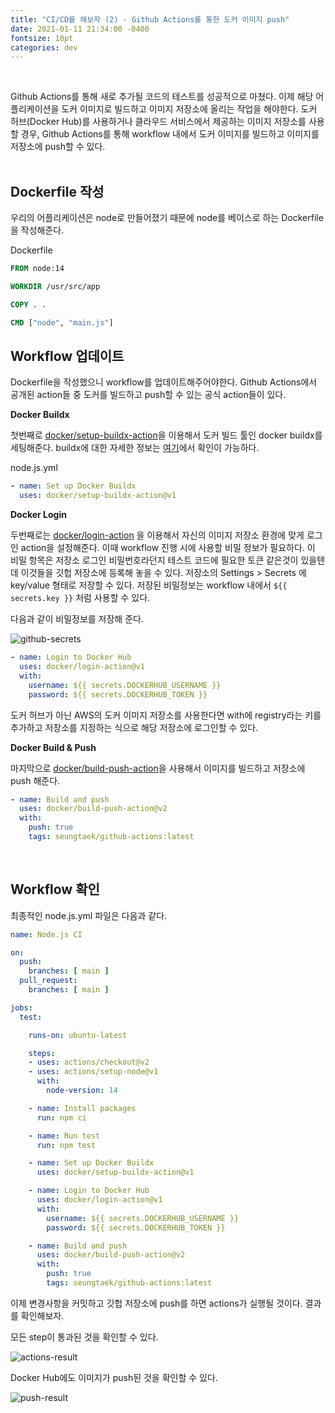 ```yaml
---
title: "CI/CD를 해보자 (2) - Github Actions를 통한 도커 이미지 push"
date: 2021-01-11 21:34:00 -0400
fontsize: 10pt
categories: dev
---
```


<br>

Github Actions를 통해 새로 추가될 코드의 테스트를 성공적으로 마쳤다. 이제 해당 어플리케이션을 도커 이미지로 빌드하고 이미지 저장소에 올리는 작업을 해야한다. 도커 허브(Docker Hub)를 사용하거나 클라우드 서비스에서 제공하는 이미지 저장소를 사용할 경우, Github Actions를 통해 workflow 내에서 도커 이미지를 빌드하고 이미지를 저장소에 push할 수 있다.  
<br>

## Dockerfile 작성

우리의 어플리케이션은 node로 만들어졌기 때문에 node를 베이스로 하는 Dockerfile을 작성해준다.  

Dockerfile
~~~Dockerfile
FROM node:14

WORKDIR /usr/src/app

COPY . .

CMD ["node", "main.js"]
~~~

## Workflow 업데이트

Dockerfile을 작성했으니 workflow를 업데이트해주어야한다. Github Actions에서 공개된 action들 중 도커를 빌드하고 push할 수 있는 공식 action들이 있다.  

**Docker Buildx**

첫번째로 [docker/setup-buildx-action](https://github.com/marketplace/actions/docker-setup-buildx)을 이용해서 도커 빌드 툴인 docker buildx를 세팅해준다. buildx에 대한 자세한 정보는 [여기](https://docs.docker.com/buildx/working-with-buildx/)에서 확인이 가능하다.  

node.js.yml
~~~yml
- name: Set up Docker Buildx
  uses: docker/setup-buildx-action@v1
~~~

**Docker Login**

두번째로는 [docker/login-action](https://github.com/marketplace/actions/docker-login) 을 이용해서 자신의 이미지 저장소 환경에 맞게 로그인 action을 설정해준다. 이때 workflow 진행 시에 사용할 비밀 정보가 필요하다. 이 비밀 항목은 저장소 로그인 비밀번호라던지 테스트 코드에 필요한 토큰 같은것이 있을텐데 이것들을 깃헙 저장소에 등록해 놓을 수 있다. 저장소의 Settings > Secrets 에 key/value 형태로 저장할 수 있다. 저장된 비밀정보는 workflow 내에서 `${{ secrets.key }}` 처럼 사용할 수 있다.  

다음과 같이 비밀정보를 저장해 준다.  

![github-secrets](https://user-images.githubusercontent.com/50684454/104183819-e2dcb300-5455-11eb-84d3-679328d555f5.png)

~~~yml
- name: Login to Docker Hub
  uses: docker/login-action@v1
  with:
    username: ${{ secrets.DOCKERHUB_USERNAME }}
    password: ${{ secrets.DOCKERHUB_TOKEN }}
~~~

도커 허브가 아닌 AWS의 도커 이미지 저장소를 사용한다면 with에 registry라는 키를 추가하고 저장소를 지정하는 식으로 해당 저장소에 로그인할 수 있다.  

**Docker Build & Push**

마지막으로 [docker/build-push-action](https://github.com/marketplace/actions/build-and-push-docker-images)을 사용해서 이미지를 빌드하고 저장소에 push 해준다.

~~~yml
- name: Build and push
  uses: docker/build-push-action@v2
  with:
    push: true
    tags: seungtaek/github-actions:latest
~~~
<br>

## Workflow 확인

최종적인 node.js.yml 파일은 다음과 같다.  
~~~yml
name: Node.js CI

on:
  push:
    branches: [ main ]
  pull_request:
    branches: [ main ]

jobs:
  test:

    runs-on: ubuntu-latest

    steps:
    - uses: actions/checkout@v2
    - uses: actions/setup-node@v1
      with:
        node-version: 14

    - name: Install packages
      run: npm ci

    - name: Run test
      run: npm test

    - name: Set up Docker Buildx
      uses: docker/setup-buildx-action@v1

    - name: Login to Docker Hub
      uses: docker/login-action@v1
      with:
        username: ${{ secrets.DOCKERHUB_USERNAME }}
        password: ${{ secrets.DOCKERHUB_TOKEN }}

    - name: Build and push
      uses: docker/build-push-action@v2
      with:
        push: true
        tags: seungtaek/github-actions:latest
~~~

이제 변경사항을 커밋하고 깃헙 저장소에 push를 하면 actions가 실행될 것이다. 결과를 확인해보자.  

모든 step이 통과된 것을 확인할 수 있다.

![actions-result](https://user-images.githubusercontent.com/50684454/104184921-93978200-5457-11eb-81e7-66d77dc5f6fc.png)

Docker Hub에도 이미지가 push된 것을 확인할 수 있다.

![push-result](https://user-images.githubusercontent.com/50684454/104184934-97c39f80-5457-11eb-818d-191c66bf10a1.png)